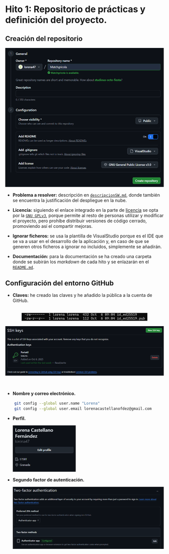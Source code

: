 # Hito 1: Repositorio de prácticas y definición del proyecto.

## Creación del repositorio

<p align="center">
  <img src="./imagenes/creacion-repo.png" alt="Creación del repositorio" width="600"/>
</p>

* **Problema a resolver:** descripción en [`descripcionSW.md`](../documentacion/descripcionSW.md), donde también se encuentra la justificación del despliegue en la nube.

* **Licencia:** siguiendo el enlace integrado en la parte de [licencia](https://choosealicense.com/) se opta por la [`GNU GPLv3`](../LICENSE), porque permite al resto de personas utilizar y modificar el proyecto, pero prohíbe distribuir versiones de código cerrado, promoviendo así el compartir mejoras.

* **Ignorar ficheros:** se usa la plantilla de VisualStudio porque es el IDE que se va a usar en el desarrollo de la aplicación y, en caso de que se generen otros ficheros a ignorar no incluidos, simplemente se añadirán.

* **Documentación:** para la documentación se ha creado una carpeta donde se subirán los *markdown* de cada hito y se enlazarán en el [`README.md`](../README.md).

## Configuración del entorno GitHub

* **Claves:** he creado las claves y he añadido la pública a la cuenta de GitHub.
<br><br>

<p align="center">
  <img src="./imagenes/claves.png" alt="Claves creadas" width="400"/>
</p>
<p align="center">
  <img src="./imagenes/clave-git.png" alt="Clave pública en GitHub" width="600"/>
</p>

<br>

* **Nombre y correo electrónico.**

```bash
    git config --global user.name "Lorena"
    git config --global user.email lorenacastellanofdez@gmail.com
```

* **Perfil.**

    <img src="./imagenes/perfil.png" alt="Perfil" width="200"/>


* **Segundo factor de autenticación.**

    <img src="./imagenes/2fa.png" alt="2FA" width="600"/>




